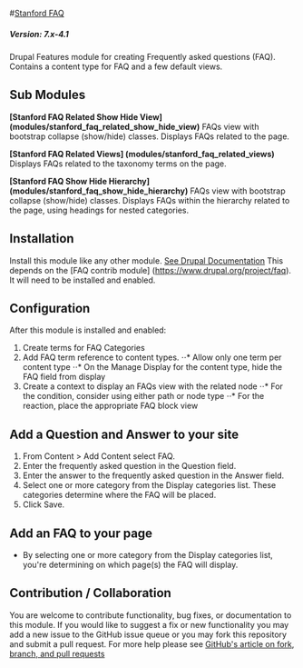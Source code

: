 #[Stanford FAQ](https://github.com/SU-SWS/stanford_faq)
##### Version: 7.x-4.1

Drupal Features module for creating Frequently asked questions (FAQ). Contains a content type for FAQ and a few default views.

Sub Modules
---

**[Stanford FAQ Related Show Hide View] (modules/stanford_faq_related_show_hide_view)**
FAQs view with bootstrap collapse (show/hide) classes. Displays FAQs related to the page.

**[Stanford FAQ Related Views] (modules/stanford_faq_related_views)**
Displays FAQs related to the taxonomy terms on the page.

**[Stanford FAQ Show Hide Hierarchy] (modules/stanford_faq_show_hide_hierarchy)**
FAQs view with bootstrap collapse (show/hide) classes. Displays FAQs within the hierarchy related to the page, using headings for nested categories.

Installation
---

Install this module like any other module. [See Drupal Documentation](https://drupal.org/documentation/install/modules-themes/modules-7)
This depends on the [FAQ contrib module] (https://www.drupal.org/project/faq). It will need to be installed and enabled.

Configuration
---

After this module is installed and enabled:

1. Create terms for FAQ Categories
2. Add FAQ term reference to content types.
⋅⋅* Allow only one term per content type
⋅⋅* On the Manage Display for the content type, hide the FAQ field from display
2. Create a context to display an FAQs view with the related node
⋅⋅* For the condition, consider using either path or node type
⋅⋅* For the reaction, place the appropriate FAQ block view

Add a Question and Answer to your site
----

1. From Content > Add Content select FAQ.
2. Enter the frequently asked question in the Question field.
3. Enter the answer to the frequently asked question in the Answer field.
4. Select one or more category from the Display categories list. These categories determine where the FAQ will be placed.
5. Click Save.

Add an FAQ to your page
----

* By selecting one or more category from the Display categories list, you're determining on which page(s) the FAQ will display.


Contribution / Collaboration
---

You are welcome to contribute functionality, bug fixes, or documentation to this module. If you would like to suggest a fix or new functionality you may add a new issue to the GitHub issue queue or you may fork this repository and submit a pull request. For more help please see [GitHub's article on fork, branch, and pull requests](https://help.github.com/articles/using-pull-requests)
